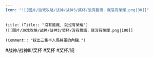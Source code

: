 ```yaml
---
Icon: "![[图片/游戏攻略/战神/战神3/奖杯/沒有膽識，就沒有榮耀.png|30]]"
---
```

```ad-common-bronze-trophy
title: (Title:: "沒有膽識, 就沒有榮耀")
![[图片/游戏攻略/战神/战神3/奖杯/沒有膽識，就沒有榮耀.png|100]]

(Comment:: "挖出三隻半人馬將軍的內臟.")
```

#战神/战神III/奖杯 #奖杯 #奖杯/铜
